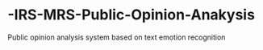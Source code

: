 # -IRS-MRS-Public-Opinion-Anakysis
Public opinion analysis system based on text emotion recognition
